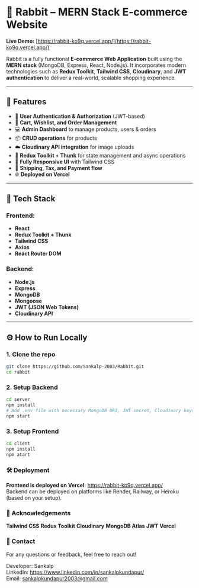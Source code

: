 # 🐇 Rabbit – MERN Stack E-commerce Website

**Live Demo:** [https://rabbit-ko9q.vercel.app/](https://rabbit-ko9q.vercel.app/)

Rabbit is a fully functional **E-commerce Web Application** built using the **MERN stack** (MongoDB, Express, React, Node.js). It incorporates modern technologies such as **Redux Toolkit**, **Tailwind CSS**, **Cloudinary**, and **JWT authentication** to deliver a real-world, scalable shopping experience.

---

## 🚀 Features

- 🔐 **User Authentication & Authorization** (JWT-based)
- 🛒 **Cart, Wishlist, and Order Management**
- 💻 **Admin Dashboard** to manage products, users & orders
- 📦 **CRUD operations** for products
- ☁️ **Cloudinary API integration** for image uploads
- 🔄 **Redux Toolkit + Thunk** for state management and async operations
- 📱 **Fully Responsive UI** with Tailwind CSS
- 🚚 **Shipping, Tax, and Payment flow**
- 🌐 **Deployed on Vercel**

---

## 🧰 Tech Stack

### Frontend:
- **React**
- **Redux Toolkit + Thunk**
- **Tailwind CSS**
- **Axios**
- **React Router DOM**

### Backend:
- **Node.js**
- **Express**
- **MongoDB**
- **Mongoose**
- **JWT (JSON Web Tokens)**
- **Cloudinary API**

---

## ⚙️ How to Run Locally

### 1. Clone the repo
```bash
git clone https://github.com/Sankalp-2003/Rabbit.git
cd rabbit
```

### 2. Setup Backend
```bash
cd server
npm install
# Add .env file with necessary MongoDB URI, JWT secret, Cloudinary keys, etc.
npm start
```

### 3. Setup Frontend
```bash
cd client
npm install
npm atart
```

### 🛠️ Deployment
**Frontend is deployed on Vercel:**
https://rabbit-ko9q.vercel.app/<br/>
Backend can be deployed on platforms like Render, Railway, or Heroku (based on your setup).

### 🙌 Acknowledgements
**Tailwind CSS**
**Redux Toolkit**
**Cloudinary**
**MongoDB Atlas**
**JWT**
**Vercel**

### 📧 Contact
For any questions or feedback, feel free to reach out!

Developer: Sankalp<br/>
LinkedIn: https://www.linkedin.com/in/sankalpkundapur/<br/>
Email: sankalpkundapur2003@gmail.com
